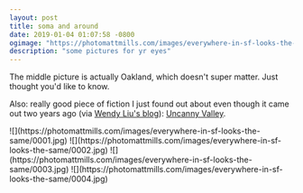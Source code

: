 ```yaml
---
layout: post
title: soma and around
date: 2019-01-04 01:07:58 -0800
ogimage: "https://photomattmills.com/images/everywhere-in-sf-looks-the-same/0004.jpg"
description: "some pictures for yr eyes"
---
```


The middle picture is actually Oakland, which doesn't super matter. Just thought you'd like to know.

Also: really good piece of fiction I just found out about even though it came out two years ago (via [Wendy Liu's blog](https://dellsystem.me/fragments)): [Uncanny Valley](https://nplusonemag.com/issue-25/on-the-fringe/uncanny-valley/). 

<span style="display:block;" class="center">
  ![](https://photomattmills.com/images/everywhere-in-sf-looks-the-same/0001.jpg)
<span class="caption"></span>
![](https://photomattmills.com/images/everywhere-in-sf-looks-the-same/0002.jpg)
<span class="caption"></span>
![](https://photomattmills.com/images/everywhere-in-sf-looks-the-same/0003.jpg)
<span class="caption"></span>
![](https://photomattmills.com/images/everywhere-in-sf-looks-the-same/0004.jpg)
<span class="caption"></span>
</span>
